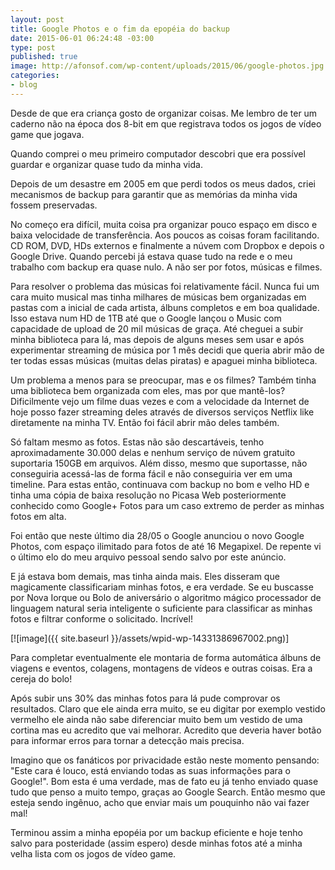```yaml
---
layout: post
title: Google Photos e o fim da epopéia do backup
date: 2015-06-01 06:24:48 -03:00
type: post
published: true
image: http://afonsof.com/wp-content/uploads/2015/06/google-photos.jpg
categories:
- blog
---
```

Desde de que era criança gosto de organizar coisas. Me lembro de ter um caderno não na época dos 8-bit em que registrava
todos os jogos de vídeo game que jogava.
<!--more-->

Quando comprei o meu primeiro computador descobri que era possível guardar e organizar quase tudo da minha vida.

Depois de um desastre em 2005 em que perdi todos os meus dados, criei mecanismos de backup para garantir que as memórias
da minha vida fossem preservadas.

No começo era difícil, muita coisa pra organizar pouco espaço em disco e baixa velocidade de transferência. Aos poucos
as coisas foram facilitando. CD ROM, DVD, HDs externos e finalmente a núvem com Dropbox e depois o Google Drive. Quando
percebi já estava quase tudo na rede e o meu trabalho com backup era quase nulo. A não ser por fotos, músicas e filmes.

Para resolver o problema das músicas foi relativamente fácil. Nunca fui um cara muito musical mas tinha milhares de
músicas bem organizadas em pastas com a inicial de cada artista, álbuns completos e em boa qualidade. Isso estava num
HD de 1TB até que o Google lançou o Music com capacidade de upload de 20 mil músicas de graça. Até cheguei a subir
minha biblioteca para lá, mas depois de alguns meses sem usar e após experimentar streaming de música por 1 mês
decidi que queria abrir mão de ter todas essas músicas (muitas delas piratas) e apaguei minha biblioteca.

Um problema a menos para se preocupar, mas e os filmes? Também tinha uma biblioteca bem organizada com eles, mas por
que mantê-los? Dificilmente vejo um filme duas vezes e com a velocidade da Internet de hoje posso fazer streaming deles
através de diversos serviços Netflix like diretamente na minha TV. Então foi fácil abrir mão deles também.

Só faltam mesmo as fotos. Estas não são descartáveis, tenho aproximadamente 30.000 delas e nenhum serviço de núvem
gratuito suportaria 150GB em arquivos. Além disso, mesmo que suportasse, não conseguiria acessá-las de forma fácil e
não conseguiria ver em uma timeline. Para estas então, continuava com backup no bom e velho HD e tinha uma cópia de
baixa resolução no Picasa Web posteriormente conhecido como Google+ Fotos para um caso extremo de perder as minhas
fotos em alta.

Foi então que neste último dia 28/05 o Google anunciou o novo Google Photos, com espaço ilimitado para fotos de até 16
Megapixel. De repente vi o último elo do meu arquivo pessoal sendo salvo por este anúncio.

E já estava bom demais, mas tinha ainda mais. Eles disseram que magicamente classificariam minhas fotos, e era verdade.
Se eu buscasse por Nova Iorque ou Bolo de aniversário o algoritmo mágico processador de linguagem natural seria
inteligente o suficiente para classificar as minhas fotos e filtrar conforme o solicitado. Incrível!

[![image]({{ site.baseurl }}/assets/wpid-wp-14331386967002.png)]

Para completar eventualmente ele montaria de forma automática álbuns de viagens e eventos, colagens, montagens de
vídeos e outras coisas. Era a cereja do bolo!

Após subir uns 30% das minhas fotos para lá pude comprovar os resultados. Claro que ele ainda erra muito, se eu
digitar por exemplo vestido vermelho ele ainda não sabe diferenciar muito bem um vestido de uma cortina mas eu
acredito que vai melhorar. Acredito que deveria haver botão para informar erros para tornar a detecção mais precisa.

Imagino que os fanáticos por privacidade estão neste momento pensando: "Este cara é louco, está enviando todas as suas
informações para o Google!". Bom esta é uma verdade, mas de fato eu já tenho enviado quase tudo que penso a muito
tempo, graças ao Google Search. Então mesmo que esteja sendo ingênuo, acho que enviar mais um pouquinho não vai fazer
mal!

Terminou assim a minha epopéia por um backup eficiente e hoje tenho salvo para posteridade (assim espero) desde minhas
fotos até a minha velha lista com os jogos de vídeo game.